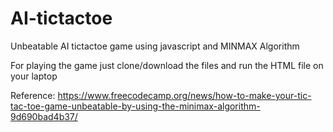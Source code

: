 # AI-tictactoe
Unbeatable AI tictactoe game using javascript and MINMAX Algorithm

For playing the game just clone/download the files and run the HTML file on your laptop


Reference:
https://www.freecodecamp.org/news/how-to-make-your-tic-tac-toe-game-unbeatable-by-using-the-minimax-algorithm-9d690bad4b37/

